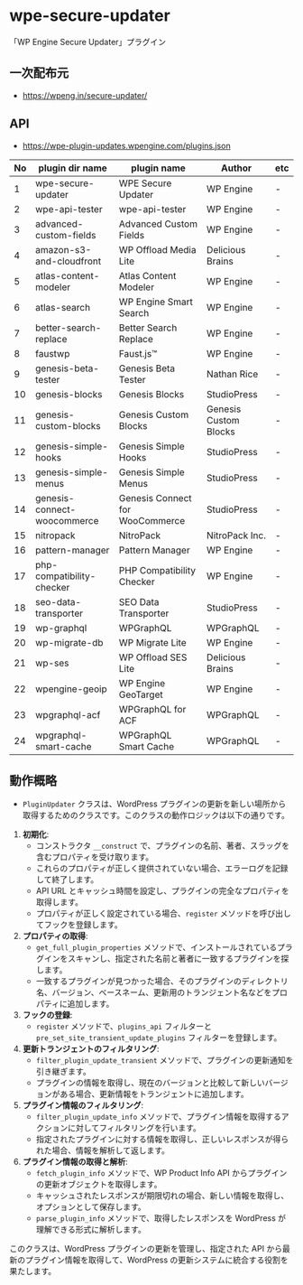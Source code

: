 # wpe-secure-updater
「WP Engine Secure Updater」プラグイン

## 一次配布元
- https://wpeng.in/secure-updater/

## API
- https://wpe-plugin-updates.wpengine.com/plugins.json

| No | plugin dir name | plugin name | Author | etc |
|----|-----------------|-------------|--------|-----|
| 1 | wpe-secure-updater | WPE Secure Updater | WP Engine | - |
| 2 | wpe-api-tester | wpe-api-tester | WP Engine | - |
| 3 | advanced-custom-fields | Advanced Custom Fields | WP Engine | - |
| 4 | amazon-s3-and-cloudfront | WP Offload Media Lite | Delicious Brains | - |
| 5 | atlas-content-modeler | Atlas Content Modeler | WP Engine | - |
| 6 | atlas-search | WP Engine Smart Search | WP Engine | - |
| 7 | better-search-replace | Better Search Replace | WP Engine | - |
| 8 | faustwp | Faust.js™ | WP Engine | - |
| 9 | genesis-beta-tester | Genesis Beta Tester | Nathan Rice | - |
| 10 | genesis-blocks | Genesis Blocks | StudioPress | - |
| 11 | genesis-custom-blocks | Genesis Custom Blocks | Genesis Custom Blocks | - |
| 12 | genesis-simple-hooks | Genesis Simple Hooks | StudioPress | - |
| 13 | genesis-simple-menus | Genesis Simple Menus | StudioPress | - |
| 14 | genesis-connect-woocommerce | Genesis Connect for WooCommerce | StudioPress | - |
| 15 | nitropack | NitroPack | NitroPack Inc. | - |
| 16 | pattern-manager | Pattern Manager | WP Engine | - |
| 17 | php-compatibility-checker | PHP Compatibility Checker | WP Engine | - |
| 18 | seo-data-transporter | SEO Data Transporter | StudioPress | - |
| 19 | wp-graphql | WPGraphQL | WPGraphQL | - |
| 20 | wp-migrate-db | WP Migrate Lite | WP Engine | - |
| 21 | wp-ses | WP Offload SES Lite | Delicious Brains | - |
| 22 | wpengine-geoip | WP Engine GeoTarget | WP Engine | - |
| 23 | wpgraphql-acf | WPGraphQL for ACF | WPGraphQL | - |
| 24 | wpgraphql-smart-cache | WPGraphQL Smart Cache | WPGraphQL | - |

## 動作概略
- `PluginUpdater` クラスは、WordPress プラグインの更新を新しい場所から取得するためのクラスです。このクラスの動作ロジックは以下の通りです。

1. **初期化**:
   - コンストラクタ `__construct` で、プラグインの名前、著者、スラッグを含むプロパティを受け取ります。
   - これらのプロパティが正しく提供されていない場合、エラーログを記録して終了します。
   - API URL とキャッシュ時間を設定し、プラグインの完全なプロパティを取得します。
   - プロパティが正しく設定されている場合、`register` メソッドを呼び出してフックを登録します。
2. **プロパティの取得**:
   - `get_full_plugin_properties` メソッドで、インストールされているプラグインをスキャンし、指定された名前と著者に一致するプラグインを探します。
   - 一致するプラグインが見つかった場合、そのプラグインのディレクトリ名、バージョン、ベースネーム、更新用のトランジェント名などをプロパティに追加します。
3. **フックの登録**:
   - `register` メソッドで、`plugins_api` フィルターと `pre_set_site_transient_update_plugins` フィルターを登録します。
4. **更新トランジェントのフィルタリング**:
   - `filter_plugin_update_transient` メソッドで、プラグインの更新通知を引き継ぎます。
   - プラグインの情報を取得し、現在のバージョンと比較して新しいバージョンがある場合、更新情報をトランジェントに追加します。
5. **プラグイン情報のフィルタリング**:
   - `filter_plugin_update_info` メソッドで、プラグイン情報を取得するアクションに対してフィルタリングを行います。
   - 指定されたプラグインに対する情報を取得し、正しいレスポンスが得られた場合、情報を解析して返します。
6. **プラグイン情報の取得と解析**:
   - `fetch_plugin_info` メソッドで、WP Product Info API からプラグインの更新オブジェクトを取得します。
   - キャッシュされたレスポンスが期限切れの場合、新しい情報を取得し、オプションとして保存します。
   - `parse_plugin_info` メソッドで、取得したレスポンスを WordPress が理解できる形式に解析します。

このクラスは、WordPress プラグインの更新を管理し、指定された API から最新のプラグイン情報を取得して、WordPress の更新システムに統合する役割を果たします。

